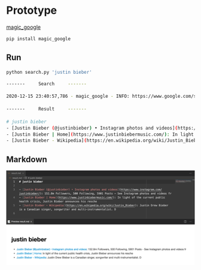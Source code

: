 # Prototype

[magic_google](https://github.com/howie6879/magic_google)

```bash
pip install magic_google
```

## Run

```bash
python search.py 'justin bieber'
```

```bash
-------     Search     -------

2020-12-15 23:40:57,786 - magic_google - INFO: https://www.google.com/search?hl=en&q=justin+bieber&btnG=Search&gbv=1&num=5

-------     Result     -------

# justin bieber
- [Justin Bieber (@justinbieber) • Instagram photos and videos](https://www.instagram.com/justinbieber/): 152.8m Followers, 500 Following, 5901 Posts - See Instagram photos and videos fr
- [Justin Bieber | Home](https://www.justinbiebermusic.com/): In light of the current public health crisis, Justin Bieber announces his resche
- [Justin Bieber - Wikipedia](https://en.wikipedia.org/wiki/Justin_Bieber): Justin Drew Bieber is a Canadian singer, songwriter and multi-instrumentalist. D
```

## Markdown

![](images/result.png)

